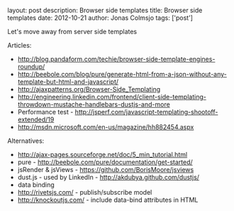 layout: post
description: Browser side templates
title: Browser side templates
date: 2012-10-21
author: Jonas Colmsjo
tags: ['post']

Let's move away from server side templates





Articles:

* http://blog.pandaform.com/techie/browser-side-template-engines-roundup/
* http://beebole.com/blog/pure/generate-html-from-a-json-without-any-template-but-html-and-javascript/
* http://ajaxpatterns.org/Browser-Side_Templating
* http://engineering.linkedin.com/frontend/client-side-templating-throwdown-mustache-handlebars-dustjs-and-more
* Performance test - http://jsperf.com/javascript-templating-shootoff-extended/19
* http://msdn.microsoft.com/en-us/magazine/hh882454.aspx

Alternatives:

* http://ajax-pages.sourceforge.net/doc/5_min_tutorial.html
* pure - http://beebole.com/pure/documentation/get-started/
* jsRender & jsViews - https://github.com/BorisMoore/jsviews
* dust.js - used by LinkedIn - http://akdubya.github.com/dustjs/
* data binding
 * http://rivetsjs.com/ - publish/subscribe model
 * http://knockoutjs.com/ - include data-bind attributes in HTML
